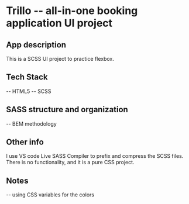 # Trillo -- all-in-one booking application UI project

## App description

This is a SCSS UI project to practice flexbox.

## Tech Stack

-- HTML5
-- SCSS

## SASS structure and organization

-- BEM methodology

## Other info

I use VS code Live SASS Compiler to prefix and compress the SCSS files.
There is no functionality, and it is a pure CSS project.

## Notes

-- using CSS variables for the colors
